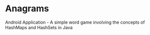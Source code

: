 # Anagrams
Android Application - A simple word game involving the concepts of HashMaps and HashSets in Java

